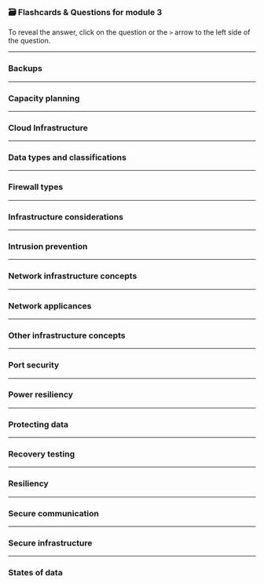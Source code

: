 ### 🗃️ Flashcards & Questions for module 3 
To reveal the answer, click on the question or the `>` arrow to the left side of the question.

-----

### Backups


-----

### Capacity planning


-----

### Cloud Infrastructure


-----

### Data types and classifications


-----

### Firewall types


-----

### Infrastructure considerations


-----

### Intrusion prevention


-----

### Network infrastructure concepts


-----

### Network applicances


-----

### Other infrastructure concepts


-----

### Port security


-----

### Power resiliency


-----

### Protecting data


-----

### Recovery testing


-----

### Resiliency


-----

### Secure communication


-----

### Secure infrastructure


-----

### States of data












